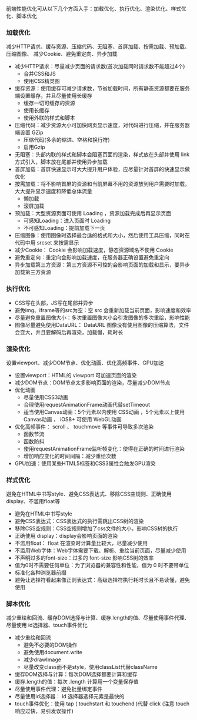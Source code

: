 前端性能优化可从以下几个方面入手：加载优化、执行优化、渲染优化、样式优化、脚本优化

### 加载优化

减少HTTP请求、缓存资源、压缩代码、无阻塞、首屏加载、按需加载、预加载、压缩图像、 减少Cookie、避免重定向、异步加载

* 减少HTTP请求：尽量减少页面的请求数(首次加载同时请求数不能超过4个)
  * 合并CSS和JS 
  * 使用CSS精灵图
* 缓存资源：使用缓存可减少请求数，节省加载时间，所有静态资源都要在服务端设置缓存，并且尽量使用长缓存
  * 缓存一切可缓存的资源
  * 使用长缓存
  * 使用外联的样式和脚本
* 压缩代码：减少资源大小可加快网页显示速度，对代码进行压缩，并在服务器端设置 GZip
  * 压缩代码(多余的缩进、空格和换行符)
  * 启用Gzip
* 无阻塞：头部内联的样式和脚本会阻塞页面的渲染，样式放在头部并使用 link 方式引入，脚本放在尾部并使用异步加载
* 首屏加载：首屏快速显示可大大提升用户体验，应尽量针对首屏的快速显示做优化
* 按需加载：将不影响首屏的资源和当前屏幕不用的资源放到用户需要时加载，大大提升显示速度和降低总体流量
  * 懒加载
  * 滚屏加载
* 预加载：大型资源页面可使用 Loading ，资源加载完成后再显示页面
  * 可感知Loading：进入页面时 Loading
  * 不可感知Loading：提前加载下一页
* 压缩图像：使用图像时选择最合适的格式和大小，然后使用工具压缩，同时在代码中用 srcset 来按需显示
* 减少Cookie： Cookie 会影响加载速度，静态资源域名不使用 Cookie
* 避免重定向：重定向会影响加载速度，在服务器正确设置避免重定向
* 异步加载第三方资源：第三方资源不可控的会影响页面的加载和显示，要异步加载第三方资源

### 执行优化

* CSS写在头部，JS写在尾部并异步
* 避免img、iframe等的src为空：空 src 会重新加载当前页面，影响速度和效率
* 尽量避免重置图像大小：多次重置图像大小会引发图像的多次重绘，影响性能
* 图像尽量避免使用DataURL： DataURL 图像没有使用图像的压缩算法，文件会变大，并且要解码后再渲染，加载慢，耗时长

### 渲染优化

设置viewport、减少DOM节点、优化动画、优化高频事件、GPU加速

* 设置viewport：HTML的 viewport 可加速页面的渲染
* 减少DOM节点：DOM节点太多影响页面的渲染，尽量减少DOM节点
* 优化动画
  * 尽量使用CSS3动画
  * 合理使用requestAnimationFrame动画代替setTimeout
  * 适当使用Canvas动画：5个元素以内使用 CSS动画 ，5个元素以上使用 Canvas动画 ， iOS8+ 可使用 WebGL动画
* 优化高频事件： scroll 、 touchmove 等事件可导致多次渲染
  * 函数节流 
  * 函数防抖
  * 使用requestAnimationFrame监听帧变化：使得在正确的时间进行渲染
  * 增加响应变化的时间间隔：减少重绘次数
* GPU加速：使用某些HTML5标签和CSS3属性会触发GPU渲染 

### 样式优化

避免在HTML中书写style、避免CSS表达式、移除CSS空规则、正确使用 display、不滥用float等

* 避免在HTML中书写style
* 避免CSS表达式：CSS表达式的执行需跳出CSS树的渲染
* 移除CSS空规则：CSS空规则增加了css文件的大小，影响CSS树的执行
* 正确使用 display：display会影响页面的渲染
* 不滥用float： float 在渲染时计算量比较大，尽量减少使用
* 不滥用Web字体：Web字体需要下载、解析、重绘当前页面，尽量减少使用
* 不声明过多的font-size：过多的 font-size 影响CSS树的效率
* 值为0时不需要任何单位：为了浏览器的兼容性和性能，值为 0 时不要带单位
* 标准化各种浏览器前缀
* 避免让选择符看起来像正则表达式：高级选择符执行耗时长且不易读懂，避免使用

### 脚本优化

减少重绘和回流、缓存DOM选择与计算、缓存.length的值、尽量使用事件代理、尽量使用 id选择器、touch事件优化

* 减少重绘和回流
  * 避免不必要的DOM操作
  * 避免使用document.write
  * 减少drawImage
  * 尽量改变class而不是style，使用classList代替className
* 缓存DOM选择与计算：每次DOM选择都要计算和缓存
* 缓存.length的值：每次 .length 计算用一个变量保存值
* 尽量使用事件代理：避免批量绑定事件
* 尽量使用id选择器： id 选择器选择元素是最快的
* touch事件优化：使用 tap ( touchstart 和 touchend )代替 click (注意 touch 响应过快，易引发误操作)